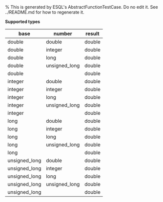 % This is generated by ESQL's AbstractFunctionTestCase. Do no edit it. See ../README.md for how to regenerate it.

**Supported types**

| base | number | result |
| --- | --- | --- |
| double | double | double |
| double | integer | double |
| double | long | double |
| double | unsigned_long | double |
| double | | double |
| integer | double | double |
| integer | integer | double |
| integer | long | double |
| integer | unsigned_long | double |
| integer | | double |
| long | double | double |
| long | integer | double |
| long | long | double |
| long | unsigned_long | double |
| long | | double |
| unsigned_long | double | double |
| unsigned_long | integer | double |
| unsigned_long | long | double |
| unsigned_long | unsigned_long | double |
| unsigned_long | | double |

